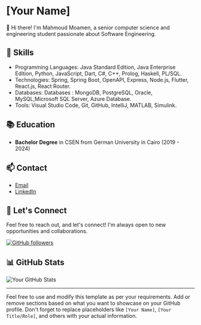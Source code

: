 # [Your Name]

👋 Hi there! I'm Mahmoud Moamen, a senior computer science and engineering student passionate about Software Engineering.

## 🔧 Skills

- Programming Languages: Java Standard Edition, Java Enterprise Edition, Python, JavaScript, Dart, C#, C++, Prolog, Haskell, PL/SQL.
- Technologies: Spring, Spring Boot, OpenAPI, Express, Node.js, Flutter, React.js, React Router.
- Databases: Databases : MongoDB, PostgreSQL, Oracle, MySQL,Microsoft SQL Server, Azure Database.
- Tools:  Visual Studio Code, Git, GitHub, IntelliJ, MATLAB, Simulink.

<!--
## 🌱 Currently Learning

- [Current learning focus]
- [Any ongoing projects or challenges]

## 💼 Work Experience

- **[Job Title]** at [Company] (Year Started - Year Ended)
  - Responsibilities and achievements

- **[Job Title]** at [Company] (Year Started - Year Ended)
  - Responsibilities and achievements

## 🚀 Projects

- [Project Name](Link to the project)
  - Brief description and key features
  - Technologies used

- [Another Project](Link to the project)
  - Brief description and key features
  - Technologies used
-->
## 📚 Education

- **Bachelor Degree** in CSEN from German University in Cairo (2019 - 2024)

## 📫 Contact

- [Email](modyothman2014@gmail.com)
- [LinkedIn](https://www.linkedin.com/in/mahmoud-moamen-2537ba1a5)
<!-- - [Twitter](https://twitter.com/yourhandle)
- [Portfolio](https://yourportfolio.com)*/
-->
## 🤝 Let's Connect

Feel free to reach out, and let's connect! I'm always open to new opportunities and collaborations.

[![GitHub followers](https://img.shields.io/github/followers/yourusername?style=social)](https://github.com/MahmoudMoamen)

## 📊 GitHub Stats

![Your GitHub Stats](https://github-readme-stats.vercel.app/api?username=MahmoudMoamen&show_icons=true&count_private=true&hide=contribs)

<!-- ## 🌐 Check Out My Blog

I occasionally write about my experiences and thoughts. Check out my [blog](https://yourblog.com).
-->
---

Feel free to use and modify this template as per your requirements. Add or remove sections based on what you want to showcase on your GitHub profile. Don't forget to replace placeholders like `[Your Name]`, `[Your Title/Role]`, and others with your actual information.
